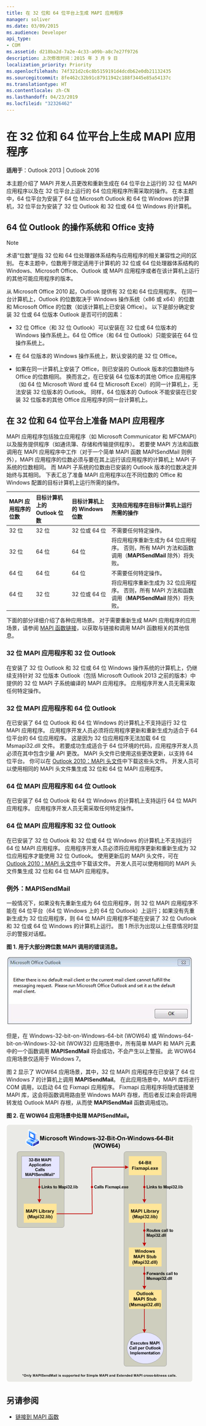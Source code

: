 ```yaml
---
title: 在 32 位和 64 位平台上生成 MAPI 应用程序
manager: soliver
ms.date: 03/09/2015
ms.audience: Developer
api_type:
- COM
ms.assetid: d218ba2d-7a2e-4c33-a09b-a8c7e27f9726
description: 上次修改时间：2015 年 3 月 9 日
localization_priority: Priority
ms.openlocfilehash: 74f321d2c6c8b5159191d4dcdb62e0db21132435
ms.sourcegitcommit: 8fe462c32b91c87911942c188f3445e85a54137c
ms.translationtype: HT
ms.contentlocale: zh-CN
ms.lasthandoff: 04/23/2019
ms.locfileid: "32326462"
---
```

# <a name="building-mapi-applications-on-32-bit-and-64-bit-platforms"></a>在 32 位和 64 位平台上生成 MAPI 应用程序

**适用于**：Outlook 2013 | Outlook 2016 
  
本主题介绍了 MAPI 开发人员更改和重新生成在 64 位平台上运行的 32 位 MAPI 应用程序以及在 32 位平台上运行的 64 位应用程序所需采取的操作。 在本主题中，64 位平台为安装了 64 位 Microsoft Outlook 和 64 位 Windows 的计算机，32 位平台为安装了 32 位 Outlook 和 32 位或 64 位 Windows 的计算机。 
  
## <a name="operating-system-and-office-support-for-64-bit-outlook"></a>64 位 Outlook 的操作系统和 Office 支持

> [!NOTE]
> 术语“位数”是指 32 位和 64 位处理器体系结构与应用程序的相关兼容性之间的区别。 在本主题中，位数用于限定适用于计算机的 32 位或 64 位处理器体系结构的 Windows、Microsoft Office、Outlook 或 MAPI 应用程序或者在该计算机上运行的其他可能应用程序的版本。 
  
从 Microsoft Office 2010 起，Outlook 提供有 32 位和 64 位应用程序。 在同一台计算机上，Outlook 的位数取决于 Windows 操作系统（x86 或 x64）的位数和 Microsoft Office 的位数（如该计算机上已安装 Office）。 以下是部分确定安装 32 位或 64 位版本 Outlook 是否可行的因素：
  
- 32 位 Office（和 32 位 Outlook）可以安装在 32 位或 64 位版本的 Windows 操作系统上。64 位 Office（和 64 位 Outlook）只能安装在 64 位操作系统上。
    
- 在 64 位版本的 Windows 操作系统上，默认安装的是 32 位 Office。
    
- 如果在同一计算机上安装了 Office，则已安装的 Outlook 版本的位数始终与 Office 的位数相同。 换而言之，在已安装 64 位版本的其他 Office 应用程序（如 64 位 Microsoft Word 或 64 位 Microsoft Excel）的同一计算机上，无法安装 32 位版本的 Outlook。 同样，64 位版本的 Outlook 不能安装在已安装 32 位版本的其他 Office 应用程序的同一台计算机上。
    
## <a name="preparing-mapi-applications-for-32-bit-and-64-bit-platforms"></a>在 32 位和 64 位平台上准备 MAPI 应用程序

MAPI 应用程序包括独立应用程序（如 Microsoft Communicator 和 MFCMAPI）以及服务提供程序（如通讯簿、存储和传输提供程序）。 若要使 MAPI 方法和函数调用在 MAPI 应用程序中工作（对于一个简单 MAPI 函数 MAPISendMail 则例外），MAPI 应用程序的位数必须与要在其上运行该应用程序的计算机上 MAPI 子系统的位数相同。 而 MAPI 子系统的位数由已安装的 Outlook 版本的位数决定并始终与其相同。 下表汇总了准备 MAPI 应用程序以在不同位数的 Office 和 Windows 配置的目标计算机上运行所需的操作。
  
|MAPI 应用程序的位数|目标计算机上的 Outlook 位数|目标计算机上的 Windows 位数|支持应用程序在目标计算机上运行所需的操作|
|:-----|:-----|:-----|:-----|
|32 位  <br/> |32 位  <br/> |32 位或 64 位  <br/> |不需要任何特定操作。  <br/> |
|32 位  <br/> |64 位  <br/> |64 位  <br/> |将应用程序重新生成为 64 位应用程序。 否则，所有 MAPI 方法和函数调用（**MAPISendMail** 除外）将失败。  <br/> |
|64 位  <br/> |64 位  <br/> |64 位  <br/> |不需要任何特定操作。  <br/> |
|64 位  <br/> |32 位  <br/> |32 位或 64 位  <br/> |将应用程序重新生成为 32 位应用程序。 否则，所有 MAPI 方法和函数调用（**MAPISendMail** 除外）将失败。  <br/> |
   
下面的部分详细介绍了各种应用场景。 对于需要重新生成 MAPI 应用程序的应用场景，请参阅 [MAPI 函数链接](how-to-link-to-mapi-functions.md)，以获取与链接和调用 MAPI 函数相关的其他信息。 
  
### <a name="32-bit-mapi-application-and-32-bit-outlook"></a>32 位 MAPI 应用程序和 32 位 Outlook

在安装了 32 位 Outlook 和 32 位或 64 位 Windows 操作系统的计算机上，仍继续支持针对 32 位版本 Outlook（包括 Microsoft Outlook 2013 之前的版本）中提供的 32 位 MAPI 子系统编译的 MAPI 应用程序。 应用程序开发人员无需采取任何特定操作。
  
### <a name="32-bit-mapi-application-and-64-bit-outlook"></a>32 位 MAPI 应用程序和 64 位 Outlook

在已安装了 64 位 Outlook 和 64 位 Windows 的计算机上不支持运行 32 位 MAPI 应用程序。 应用程序开发人员必须将应用程序更新和重新生成为适合于 64 位平台的 64 位应用程序。 这是因为 32 位应用程序无法加载 64 位 Msmapi32.dll 文件。 若要成功生成适合于 64 位环境的代码，应用程序开发人员必须在其中包含少量 API 更改。 MAPI 头文件已使用这些更改更新，以支持 64 位平台。 你可以在 [Outlook 2010：MAPI 头文件](https://www.microsoft.com/downloads/details.aspx?FamilyID=f8d01fc8-f7b5-4228-baa3-817488a66db1)中下载这些头文件。 开发人员可以使用相同的 MAPI 头文件集生成 32 位和 64 位 MAPI 应用程序。
  
### <a name="64-bit-mapi-application-and-64-bit-outlook"></a>64 位 MAPI 应用程序和 64 位 Outlook

在已安装了 64 位 Outlook 和 64 位 Windows 的计算机上支持运行 64 位 MAPI 应用程序。 应用程序开发人员无需采取任何特定操作。
  
### <a name="64-bit-mapi-application-and-32-bit-outlook"></a>64 位 MAPI 应用程序和 32 位 Outlook

在已安装了 32 位 Outlook 和 32 位或 64 位 Windows 的计算机上不支持运行 64 位 MAPI 应用程序。 应用程序开发人员必须将应用程序更新和重新生成为 32 位应用程序才能使用 32 位 Outlook。 使用更新后的 MAPI 头文件，可在 [Outlook 2010：MAPI 头文件](https://www.microsoft.com/downloads/details.aspx?FamilyID=f8d01fc8-f7b5-4228-baa3-817488a66db1)中下载该文件。 开发人员可以使用相同的 MAPI 头文件集生成 32 位和 64 位 MAPI 应用程序。
  
### <a name="exception-mapisendmail"></a>例外：MAPISendMail

一般情况下，如果没有先重新生成为 64 位应用程序，则 32 位 MAPI 应用程序不能在 64 位平台（64 位 Windows 上的 64 位 Outlook）上运行；如果没有先重新生成为 32 位应用程序，则 64 位 MAPI 应用程序不能在安装了 32 位 Outlook 和 32 位或 64 位 Windows 的计算机上运行。 图 1 所示为出现以上任意情况时显示的警报对话框。
  
**图 1. 用于大部分跨位数 MAPI 调用的错误消息。**

![用于大部分跨位数 MAPI 调用的错误消息](media/738905fb-57ae-4af7-b54b-a1676c80d3c3.JPG "用于大部分跨位数 MAPI 调用的错误消息")
  
但是，在 Windows-32-bit-on-Windows-64-bit (WOW64) 或 Windows-64-bit-on-Windows-32-bit (WOW32) 应用场景中，所有简单 MAPI 和 MAPI 元素中的一个函数调用 **MAPISendMail** 将会成功，不会产生以上警报。 此 WOW64 应用场景仅适用于 Windows 7。 

图 2 显示了 WOW64 应用场景，其中，32 位 MAPI 应用程序在已安装了 64 位 Windows 7 的计算机上调用 **MAPISendMail**。 在此应用场景中，MAPI 库将进行 COM 调用，以启动 64 位 Fixmapi 应用程序。 Fixmapi 应用程序将隐式链接至 MAPI 库，这会将函数调用路由至 Windows MAPI 存根，而后者反过来会将调用转发给 Outlook MAPI 存根，从而使 **MAPISendMail** 函数调用成功。 
  
**图 2. 在 WOW64 应用场景中处理 MAPISendMail。**

![在 WOW64 应用场景中处理 MAPISendMail](media/346ba974-4844-4b64-9dd1-d0f829ab99b3.gif "在 WOW64 应用场景中处理 MAPISendMail")
  
## <a name="see-also"></a>另请参阅

- [链接到 MAPI 函数](how-to-link-to-mapi-functions.md)


